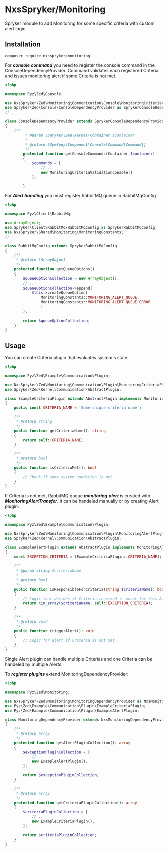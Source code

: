 NxsSpryker/Monitoring
===================

Spryker module to add Monitoring for some specific criteria with custom alert logic.



Installation
------------------
```
composer require nxsspryker/monitoring
```

For ***console command*** you need to register the console command in the ConsoleDependencyProvider.
Command validates each registered Criteria and issues monitoring alert if some Criteria is not met.
```php
<?php

namespace Pyz\Zed\Console;

use NxsSpryker\Zed\Monitoring\Communication\Console\MonitoringCriteriaValidationConsole;
use Spryker\Zed\Console\ConsoleDependencyProvider as SprykerConsoleDependencyProvider;
// ...

class ConsoleDependencyProvider extends SprykerConsoleDependencyProvider
{
    /**
         * @param \Spryker\Zed\Kernel\Container $container
         *
         * @return \Symfony\Component\Console\Command\Command[]
         */
        protected function getConsoleCommands(Container $container)
        {
            $commands = [
                // ...
                new MonitoringCriteriaValidationConsole()    
            ];

        }
```

For ***Alert handling*** you must register RabbitMQ queue in RabbitMqConfig
```php
<?php

namespace Pyz\Client\RabbitMq;

use ArrayObject;
use Spryker\Client\RabbitMq\RabbitMqConfig as SprykerRabbitMqConfig;
use NxsSpryker\Shared\Monitoring\MonitoringConstants;
// ...

class RabbitMqConfig extends SprykerRabbitMqConfig
{
    /**
     * @return \ArrayObject
     */
    protected function getQueueOptions()
    {
        $queueOptionCollection = new ArrayObject();
        // ...
        $queueOptionCollection->append(
            $this->createQueueOption(
                MonitoringConstants::MONITORING_ALERT_QUEUE,
                MonitoringConstants::MONITORING_ALERT_QUEUE_ERROR
                )
        );
        
        return $queueOptionCollection;
    }
}

```


Usage
------------------

You can create Criteria plugin that evaluates system's state:

```php
<?php

namespace Pyz\Zed\Example\Communication\Plugin;

use NxsSpryker\Zed\Monitoring\Communication\Plugin\MonitoringCriteriaPluginInterface;
use Spryker\Zed\Kernel\Communication\AbstractPlugin;

class ExampleCriteriaPlugin extends AbstractPlugin implements MonitoringCriteriaPluginInterface
{
    public const CRITERIA_NAME = 'Some unique criteria name';

    /**
     * @return string
     */
    public function getCriteriaName(): string
    {
        return self::CRITERIA_NAME;
    }

    /**
     * @return bool
     */
    public function isCriteriaMet(): bool
    {
        // Check if some system condition is met
    }
}

```

If Criteria is not met, RabbitMQ queue ***monitoring.alert*** is created with ***MonitoringAlertTransfer***.
It can be handeled manually or by creating Alert plugin:

```php
<?php

namespace Pyz\Zed\Example\Communication\Plugin;

use NxsSpryker\Zed\Monitoring\Communication\Plugin\MonitoringAlertPluginInterface;
use Spryker\Zed\Kernel\Communication\AbstractPlugin;

class ExampleAlertPlugin extends AbstractPlugin implements MonitoringAlertPluginInterface
{
    const EXCEPTION_CRITERIA = [ExampleCriteriaPlugin::CRITERIA_NAME];

    /**
     * @param string $criteriaName
     *
     * @return bool
     */
    public function isResponsibleForCriteria(string $criteriaName): bool
    {
        // Logic that decides if Criteria received is meant for this Alert
        return \in_array($criteriaName, self::EXCEPTION_CRITERIA);
    }

    /**
     * @return void
     */
    public function triggerAlert(): void
    {
        // Logic for alert if Criteria is not met
    }
}

```

Single Alert plugin can handle multiple Criterias and one Criteria can be handeled by multiple Alerts.

To ***register plugins*** extend MonitoringDependencyProvider:

```php
<?php

namespace Pyz\Zed\Monitoring;

use NxsSpryker\Zed\Monitoring\MonitoringDependencyProvider as NxsMonitoringDependencyProvider;
use Pyz\Zed\Example\Communication\Plugin\ExampleCriteriaPlugin;
use Pyz\Zed\Example\Communication\Plugin\ExampleAlertPlugin;

class MonitoringDependencyProvider extends NxsMonitoringDependencyProvider
{
    /**
     * @return array
     */
    protected function getAlertPluginCollection(): array
    {
        $exceptionPluginCollection = [
            // ...
            new ExampleAlertPlugin(),
        ];

        return $exceptionPluginCollection;
    }

    /**
     * @return array
     */
    protected function getCriteriaPluginCollection(): array
    {
        $criteriaPluginCollection = [
            // ...
            new ExampleCriteriaPlugin(),
        ];

        return $criteriaPluginCollection;
    }
}

```
